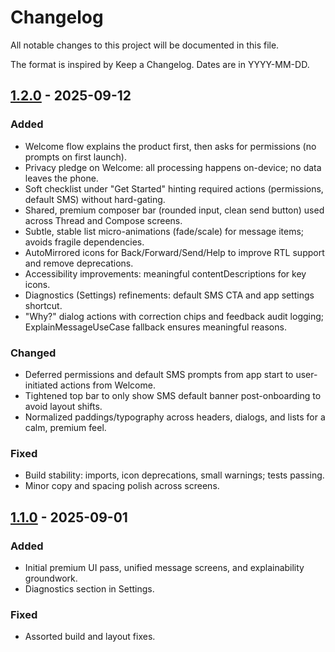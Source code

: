 # Changelog

All notable changes to this project will be documented in this file.

The format is inspired by Keep a Changelog. Dates are in YYYY-MM-DD.

## [1.2.0] - 2025-09-12
### Added
- Welcome flow explains the product first, then asks for permissions (no prompts on first launch).
- Privacy pledge on Welcome: all processing happens on-device; no data leaves the phone.
- Soft checklist under "Get Started" hinting required actions (permissions, default SMS) without hard-gating.
- Shared, premium composer bar (rounded input, clean send button) used across Thread and Compose screens.
- Subtle, stable list micro-animations (fade/scale) for message items; avoids fragile dependencies.
- AutoMirrored icons for Back/Forward/Send/Help to improve RTL support and remove deprecations.
- Accessibility improvements: meaningful contentDescriptions for key icons.
- Diagnostics (Settings) refinements: default SMS CTA and app settings shortcut.
- "Why?" dialog actions with correction chips and feedback audit logging; ExplainMessageUseCase fallback ensures meaningful reasons.

### Changed
- Deferred permissions and default SMS prompts from app start to user-initiated actions from Welcome.
- Tightened top bar to only show SMS default banner post-onboarding to avoid layout shifts.
- Normalized paddings/typography across headers, dialogs, and lists for a calm, premium feel.

### Fixed
- Build stability: imports, icon deprecations, small warnings; tests passing.
- Minor copy and spacing polish across screens.

## [1.1.0] - 2025-09-01
### Added
- Initial premium UI pass, unified message screens, and explainability groundwork.
- Diagnostics section in Settings.

### Fixed
- Assorted build and layout fixes.

[1.2.0]: https://example.com/releases/1.2.0
[1.1.0]: https://example.com/releases/1.1.0
